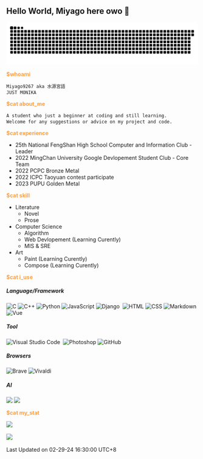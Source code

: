## Hello World, Miyago here owo 👋

![](https://raw.githubusercontent.com/miyago9267/miyago9267/snake/github-snake-dark.svg)

<font color="#FF9F3F">**$whoami**</font>
```
Miyago9267 aka 水源宮語
JUST MONIKA
```

<font color=#FF9F3F>**$cat about_me**</font>
```
A student who just a beginner at coding and still learning.
Welcome for any suggestions or advice on my project and code.
```

<font color=#FF9F3F>**$cat experience**</font>
- 25th National FengShan High School Computer and Information Club - Leader
- 2022 MingChan University Google Devlopement Student Club - Core Team
- 2022 PCPC Bronze Metal
- 2022 ICPC Taoyuan contest participate
- 2023 PUPU Golden Metal

<font color=#FF9F3F>**$cat skill**</font>  
- Literature
    - Novel
    - Prose
- Computer Science
    - Algorithm
    - Web Devlopement (Learning Curently)
    - MIS & SRE
- Art
    - Paint (Learning Curently)
    - Compose (Learning Curently)

<font color=#FF9F3F>**$cat i_use**</font>

##### **Language/Framework**  
![C](https://img.shields.io/badge/-C-05122A?style=for-the-badge&logo=C&logoColor=A8B9CC)&nbsp;![C++](https://img.shields.io/badge/-C++-05122A?style=for-the-badge&logo=C%2B%2B&logoColor=00599C)&nbsp;![Python](https://img.shields.io/badge/-Python-05122A?style=for-the-badge&logo=python)&nbsp;![JavaScript](https://img.shields.io/badge/-JavaScript-05122A?style=for-the-badge&logo=javascript)&nbsp;![Django](https://img.shields.io/badge/-Django-05122A?style=for-the-badge&logo=django&logoColor=A8B9CC)&nbsp;&nbsp;![HTML](https://img.shields.io/badge/-HTML-05122A?style=for-the-badge&logo=HTML5)&nbsp;![CSS](https://img.shields.io/badge/-CSS-05122A?style=for-the-badge&logo=CSS3&logoColor=1572B6)&nbsp;![Markdown](https://img.shields.io/badge/-Markdown-05122A?style=for-the-badge&logo=markdown)&nbsp;![Vue](https://img.shields.io/badge/-Vue-05122A?style=for-the-badge&logo=vue.js)

##### **Tool**  
![Visual Studio Code](https://img.shields.io/badge/-Visual%20Studio%20Code-05122A?style=for-the-badge&logo=visual-studio-code&logoColor=007ACC)&nbsp;&nbsp;![Photoshop](https://img.shields.io/badge/-Photoshop-05122A?style=for-the-badge&logo=adobe-photoshop)&nbsp;![GitHub](https://img.shields.io/badge/-GitHub-05122A?style=for-the-badge&logo=github)&nbsp;

##### **Browsers**  
![Brave](https://img.shields.io/badge/Brave-FB542B?style=for-the-badge&logo=Brave)&nbsp;![Vivaldi](https://img.shields.io/badge/Vivaldi-EF3939?style=for-the-badge&logo=Vivaldi)

##### **AI**  
<img src="https://upload.wikimedia.org/wikipedia/commons/thumb/0/04/ChatGPT_logo.svg/900px-ChatGPT_logo.svg.png" width=40/>&nbsp;<img src="https://github.gallerycdn.vsassets.io/extensions/github/copilot/1.74.8955/1677170273974/Microsoft.VisualStudio.Services.Icons.Default" width=40/>

<font color=#FF9F3F>**$cat my_stat**</font>

![](https://github-readme-stats.vercel.app/api?username=miyago9267&theme=nord&show_icons=true)

![](https://github-readme-stats.vercel.app/api/top-langs/?username=miyago9267&theme=nord&layout=compact&card_width=445)

 Last Updated on 02-29-24 16:30:00 UTC+8
